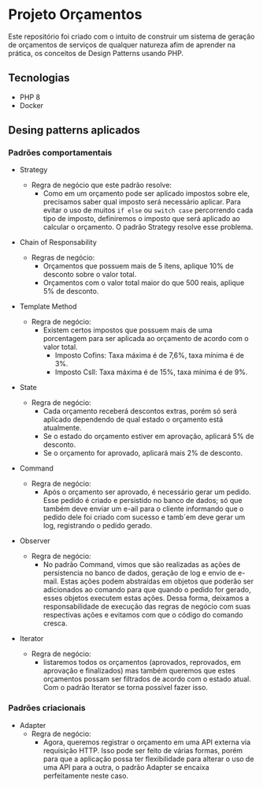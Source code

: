 # Projeto Orçamentos

Este repositório foi criado com o intuito de construir um sistema de geração de orçamentos de serviços de qualquer natureza afim de aprender na prática, os conceitos de Design Patterns usando PHP.

## Tecnologias

* PHP 8
* Docker

## Desing patterns aplicados

### Padrões comportamentais

* Strategy
  * Regra de negócio que este padrão resolve:
    - Como em um orçamento pode ser aplicado impostos sobre ele, precisamos saber qual imposto será necessário aplicar. Para evitar o uso de muitos `if else` ou `switch case` percorrendo cada tipo de imposto, definiremos o imposto que será aplicado ao calcular o orçamento. O padrão Strategy resolve esse problema.

* Chain of Responsability
  * Regras de negócio:
    - Orçamentos que possuem mais de 5 ítens, aplique 10% de desconto sobre o valor total.
    - Orçamentos com o valor total maior do que 500 reais, aplique 5% de desconto.

* Template Method
  * Regra de negócio:
    - Existem certos impostos que possuem mais de uma porcentagem para ser aplicada ao orçamento de acordo com o valor total.
      - Imposto Cofins: Taxa máxima é de 7,6%, taxa mínima é de 3%.
      - Imposto Csll: Taxa máxima é de 15%, taxa mínima é de 9%.

* State
  * Regra de negócio:
    - Cada orçamento receberá descontos extras, porém só será aplicado dependendo de qual estado o orçamento está atualmente.
    - Se o estado do orçamento estiver em aprovação, aplicará 5% de desconto.
    - Se o orçamento for aprovado, aplicará mais 2% de desconto.

* Command
  * Regra de negócio:
    - Após o orçamento ser aprovado, é necessário gerar um pedido. Esse pedido é criado e persistido no banco de dados; só que também deve enviar um e-ail para o cliente informando que o pedido dele foi criado com sucesso e tamb´em deve gerar um log, registrando o pedido gerado.

* Observer
  * Regra de negócio:
    - No padrão Command, vimos que são realizadas as ações de persistencia no banco de dados, geração de log e envio de e-mail. Estas ações podem abstraídas em objetos que poderão ser adicionados ao comando para que quando o pedido for gerado, esses objetos executem estas ações. Dessa forma, deixamos a responsabilidade de execução das regras de negócio com suas respectivas ações e evitamos com que o código do comando cresca.

* Iterator
  * Regra de negócio:
    - listaremos todos os orçamentos (aprovados, reprovados, em aprovação e finalizados) mas também queremos que estes orçamentos possam ser filtrados de acordo com o estado atual. Com o padrão Iterator se torna possível fazer isso.

### Padrões criacionais

* Adapter
  * Regra de negócio:
    - Agora, queremos registrar o orçamento em uma API externa via requisição HTTP. Isso pode ser feito de várias formas, porém para que a aplicação possa ter flexibilidade para alterar o uso de uma API para a outra, o padrão Adapter se encaixa perfeitamente neste caso.

